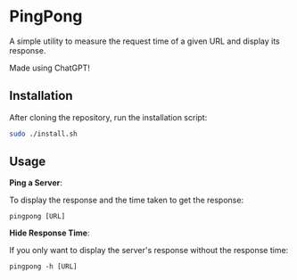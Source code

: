 # PingPong

A simple utility to measure the request time of a given URL and display its response.

Made using ChatGPT!

## Installation

After cloning the repository, run the installation script:

```bash
sudo ./install.sh
```

## Usage

**Ping a Server**:

To display the response and the time taken to get the response:

```
pingpong [URL]
```

**Hide Response Time**:

If you only want to display the server's response without the response time:

```
pingpong -h [URL]
```
